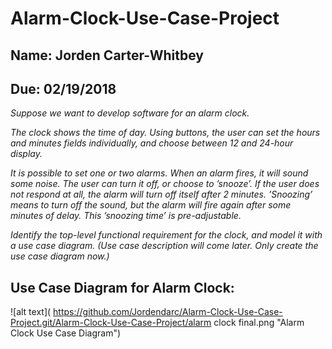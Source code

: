 # Alarm-Clock-Use-Case-Project
## Name: Jorden Carter-Whitbey
## Due: 02/19/2018

*Suppose we want to develop software for an alarm clock.*

*The clock shows the time of day. Using buttons, the user can set the hours and minutes fields individually, and choose between 12 and 24-hour display.*

*It is possible to set one or two alarms. When an alarm fires, it will sound some noise. The user can turn it off, or choose to ’snooze’. If the user does not respond at all, the alarm will turn off itself after 2 minutes. ’Snoozing’ means to turn off the sound, but the alarm will fire again after some minutes of delay. This ’snoozing time’ is pre-adjustable.*

*Identify the top-level functional requirement for the clock, and model it with a use case diagram.  (Use case description will come later.  Only create the use case diagram now.)*

## Use Case Diagram for Alarm Clock:

![alt text]( https://github.com/Jordendarc/Alarm-Clock-Use-Case-Project.git/Alarm-Clock-Use-Case-Project/alarm clock final.png "Alarm Clock Use Case Diagram")
